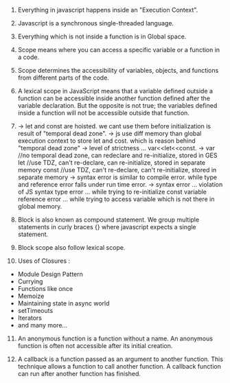 1. Everything in javascript happens inside an "Execution Context".

2. Javascript is a synchronous single-threaded language.

3. Everything which is not inside a function is in Global space.

4. Scope means where you can access a specific variable or a function in a code.

5. Scope determines the accessibility of variables, objects, and functions from different parts of the code.

6. A lexical scope in JavaScript means that a variable defined outside a function can be accessible inside another function defined after the variable declaration. But the opposite is not true; the variables defined inside a function will not be accessible outside that function.

7. -> let and const are hoisted. we cant use them before initialization is result of "temporal dead zone".
   -> js use diff memory than global execution context to store let and cost. which is reason behind "temporal dead zone"
   -> level of strictness ... var<<let<<const.
   -> var //no temporal dead zone, can redeclare and re-initialize, stored in GES
   let //use TDZ, can't re-declare, can re-initialize, stored in separate memory
   const //use TDZ, can't re-declare, can't re-initialize, stored in separate memory
   -> syntax error is similar to compile error. while type and reference error falls under run time error.
   -> syntax error ... violation of JS syntax
   type error ... while trying to re-initialize const variable
   reference error ... while trying to access variable which is not there in global memory.

8. Block is also known as compound statement.
   We group multiple statements in curly braces {} where javascript expects a single statement.

9. Block scope also follow lexical scope.

10. Uses of Closures :

- Module Design Pattern
- Currying
- Functions like once
- Memoize
- Maintaining state in async world
- setTimeouts
- Iterators
- and many more...

11. An anonymous function is a function without a name. An anonymous function is often not accessible after its initial creation.

12. A callback is a function passed as an argument to another function. This technique allows a function to call another function. A callback function can run after another function has finished.
